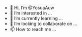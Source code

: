 - 👋 Hi, I’m @YosuaAuw
- 👀 I’m interested in ...
- 🌱 I’m currently learning ...
- 💞️ I’m looking to collaborate on ...
- 📫 How to reach me ...

<!---
YosuaAuw/YosuaAuw is a ✨ special ✨ repository because its `README.md` (this file) appears on your GitHub profile.
You can click the Preview link to take a look at your changes.
--->
